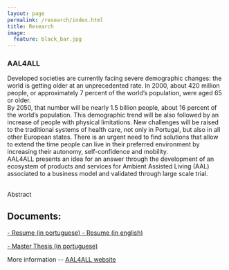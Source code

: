 ```yaml
---
layout: page
permalink: /research/index.html
title: Research
image:
  feature: black_bar.jpg
---
```




### AAL4ALL

Developed societies are currently facing severe demographic changes: the world is getting older at an unprecedented rate. In 2000, about 420 million people, or approximately 7 percent of the world’s population, were aged 65 or older.<br/>
By 2050, that number will be nearly 1.5 billion people, about 16 percent of the world’s population. This demographic trend will be also followed by an increase of people with physical limitations.
New challenges will be raised to the traditional systems of health care, not only in Portugal, but also in all other European states. There is an urgent need to find solutions that allow to extend the time people can live in their preferred environment by increasing their autonomy, self-confidence and mobility.<br/>
AAL4ALL presents an idea for an answer through the development of an ecosystem of products and services for Ambient Assisted Living (AAL) associated to a business model and validated through large scale trial.<br/>
<br/>

Abstract



## Documents:

<a href="../Thesis/resume_p.pdf"><i class="icon-pdf"></i> - Resume (in portuguese) </a>
<a href="../Thesis/resume_e.pdf"><i class="icon-pdf"></i> - Resume (in english) </a>

<a href="../Thesis/thesis.pdf"><i class="icon-pdf"></i>  - Master Thesis (in portuguese) </a>



More information -- [AAL4ALL website](http://www.aal4all.org/)

